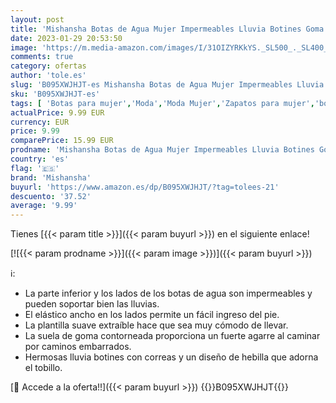 ```yaml
---
layout: post
title: 'Mishansha Botas de Agua Mujer Impermeables Lluvia Botines Goma Tobillo Boots Chelsea Antideslizante para Jardin  Negro 40 EU'
date: 2023-01-29 20:53:50
image: 'https://m.media-amazon.com/images/I/31OIZYRKkYS._SL500_._SL400_.jpg'
comments: true
category: ofertas
author: 'tole.es'
slug: 'B095XWJHJT-es Mishansha Botas de Agua Mujer Impermeables Lluvia Botines...'
sku: 'B095XWJHJT-es'
tags: [ 'Botas para mujer','Moda','Moda Mujer','Zapatos para mujer','botines','mishansha','🇪🇸', ]
actualPrice: 9.99 EUR
currency: EUR
price: 9.99
comparePrice: 15.99 EUR
prodname: 'Mishansha Botas de Agua Mujer Impermeables Lluvia Botines Goma Tobillo Boots Chelsea Antideslizante para Jardin  Negro 40 EU'
country: 'es'
flag: '🇪🇸'
brand: 'Mishansha'
buyurl: 'https://www.amazon.es/dp/B095XWJHJT/?tag=tolees-21'
descuento: '37.52'
average: '9.99'
---
```


Tienes [{{< param title >}}]({{< param buyurl >}}) en el siguiente enlace!

[![{{< param prodname >}}]({{< param image >}})]({{< param buyurl >}})

ℹ️:

- La parte inferior y los lados de los botas de agua son impermeables y pueden soportar bien las lluvias.
- El elástico ancho en los lados permite un fácil ingreso del pie.
- La plantilla suave extraíble hace que sea muy cómodo de llevar.
- La suela de goma contorneada proporciona un fuerte agarre al caminar por caminos embarrados.
- Hermosas lluvia botines con correas y un diseño de hebilla que adorna el tobillo.

[🛒 Accede a la oferta!!]({{< param buyurl >}})
{{<world>}}B095XWJHJT{{</world>}}
